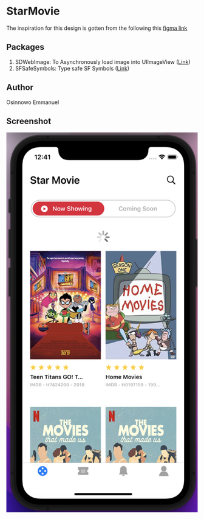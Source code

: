# StarMovie

The inspiration for this design is gotten from the following this [figma link](https://www.figma.com/file/97CnfI1J9mClBn2SfQl35i/Star-Movie-UI-Kit-(Community)?node-id=72%3A2644)

## Packages

1. SDWebImage: To Asynchronously load image into UIImageView ([Link](https://github.com/SDWebImage/SDWebImage))
2. SFSafeSymbols: Type safe SF Symbols ([Link](https://github.com/SFSafeSymbols/SFSafeSymbols))

## Author
Osinnowo Emmanuel

## Screenshot

![image description](screenshot.png)

